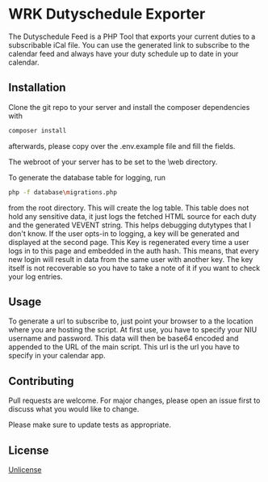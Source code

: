 # WRK Dutyschedule Exporter

The Dutyschedule Feed is a PHP Tool that exports your current duties to a subscribable iCal file.
You can use the generated link to subscribe to the calendar feed and always have your duty schedule up to date in your calendar.

## Installation

Clone the git repo to your server and install the composer dependencies with
```bash
composer install
```
afterwards, please copy over the .env.example file and fill the fields.

The webroot of your server has to be set to the \web directory.

To generate the database table for logging, run
```bash
php -f database\migrations.php
```
from the root directory. This will create the log table.
This table does not hold any sensitive data, it just logs the fetched HTML source for each duty and the generated VEVENT string. This helps debugging dutytypes that I don't know.
If the user opts-in to logging, a key will be generated and displayed at the second page. This Key is regenerated every time a user logs in to this page and embedded in the auth hash. This means, that every new login will result in data from the same user with another key. The key itself is not recoverable so you have to take a note of it if you want to check your log entries. 

## Usage
To generate a url to subscribe to, just point your browser to a the location where you are hosting the script. At first use, you have to specify your NIU username and password. This data will then be base64 encoded and appended to the URL of  the main script.
This url is the url you have to specify in your calendar app.

## Contributing
Pull requests are welcome. For major changes, please open an issue first to discuss what you would like to change.

Please make sure to update tests as appropriate.

## License
[Unlicense](https://unlicense.org/)